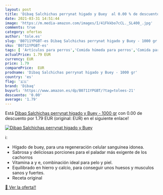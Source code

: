 ```yaml
---
layout: post
title: 'Dibaq Salchichas perrynat higado y Buey  al 0.00 % de descuento'
date: 2021-03-31 14:51:44
image: 'https://m.media-amazon.com/images/I/41Fkkbo7cCL._SL400_.jpg'
comments: true
category: ofertas
author: 'tole.es'
slug: 'B0711YPGBT-es Dibaq Salchichas perrynat higado y Buey - 1000 gr'
sku: 'B0711YPGBT-es'
tags: [ 'Artículos para perros','Comida húmeda para perros','Comida para perros','Productos para mascotas','dibaq','salchichas', ]
actualPrice: 1.79 EUR
currency: EUR
price: 1.79
comparePrice:  EUR
prodname: 'Dibaq Salchichas perrynat higado y Buey - 1000 gr'
country: 'es'
flag: '🇪🇸'
brand: 'Dibaq'
buyurl: 'https://www.amazon.es/dp/B0711YPGBT/?tag=tolees-21'
descuento: '0.00'
average: '1.79'
---
```


Está [Dibaq Salchichas perrynat higado y Buey - 1000 gr](https://www.amazon.es/dp/B0711YPGBT/?tag=tolees-21) con 0.00 de descuento por 1.79 EUR (original:  EUR) en el siguiente enlace!

[![Dibaq Salchichas perrynat higado y Buey ](https://m.media-amazon.com/images/I/41Fkkbo7cCL._SL400_.jpg)](https://www.amazon.es/dp/B0711YPGBT/?tag=tolees-21)

ℹ️:

- Hígado de buey, para una regeneración celular sanguinea idonea.
- Sabrosa y deliciosas porciones para el paladar más exigente de los cachorros
- Vitamina a y e, combinación ideal para pelo y piel.
- Equilibrado en hierro y calcio, para conseguir unos huesos y musculos sanos y fuertes.
- Receta original

[🛒 Ver la oferta!!](https://www.amazon.es/dp/B0711YPGBT/?tag=tolees-21)
